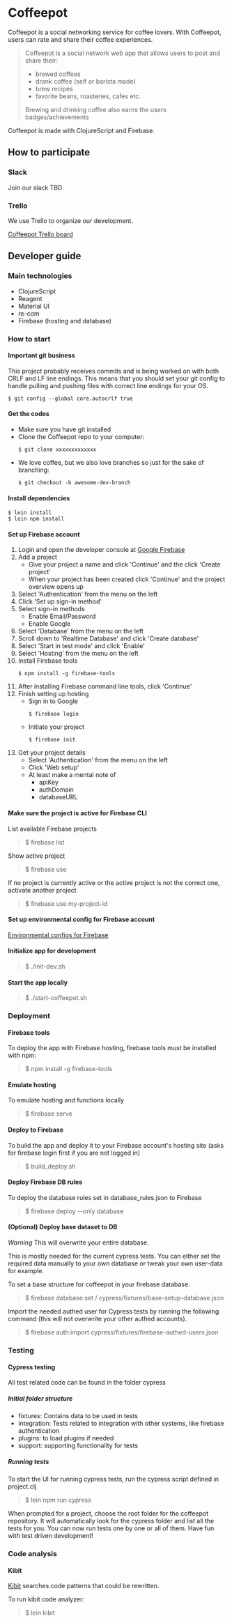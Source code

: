 # Coffeepot
Coffeepot is a social networking service for coffee lovers. With Coffeepot, users can rate and share their coffee experiences.
  > Coffeepot is a social network web app that allows users to post and share their:
  > - brewed coffees
  > - drank coffee (self or barista made)
  > - brew recipes
  > - favorite beans, roasteries, cafes etc.
  >  
  >  Brewing and drinking coffee also earns the users badges/achievements

Coffeepot is made with ClojureScript and Firebase.

## How to participate
### Slack
Join our slack TBD
### Trello

We use Trello to organize our development.

[Coffeepot Trello board](https://trello.com/b/mRJY0Av7/coffeepot)

## Developer guide

### Main technologies

 - ClojureScript
 - Reagent
 - Material UI
 - re-com
 - Firebase (hosting and database)

### How to start
#### Important git business
This project probably receives commits and is being worked on with both CRLF and LF line endings. This means that you should set your git config to handle pulling and pushing files with correct line endings for your OS.

```
$ git config --global core.autocrlf true
```

#### Get the codes
- Make sure you have git installed
- Clone the Coffeepot repo to your computer:
	```
	$ git clone xxxxxxxxxxxxx
	```
- We love coffee, but we also love branches so just for the sake of branching:
	```
	$ git checkout -b awesome-dev-branch
	```
#### Install dependencies
```
$ lein install
$ lein npm install
```

#### Set up Firebase account

 1. Login and open the developer console at [Google Firebase](https://firebase.google.com/)
 2. Add a project
    - Give your project a name and click 'Continue' and the click 'Create project'
    - When your project has been created click 'Continue' and the project overview opens up
 3. Select 'Authentication' from the menu on the left
 4. Click 'Set up sign-in method'
 5. Select sign-in methods
    - Enable Email/Password
    - Enable Google
 6. Select 'Database' from the menu on the left
 7. Scroll down to 'Realtime Database' and click 'Create database'
 8. Select 'Start in test mode' and click 'Enable'
 9. Select 'Hosting' from the menu on the left
10. Install Firebase tools
	```
	$ npm install -g firebase-tools
	```
11. After installing Firebase command line tools, click 'Continue'
12. Finish setting up hosting
    - Sign in to Google
	    ```
		$ firebase login
		```
    - Initiate your project
	    ```
		$ firebase init
		```
13. Get your project details
    - Select 'Authentication' from the menu on the left
    - Click 'Web setup'
    - At least make a mental note of
      - apiKey
      - authDomain
      - databaseURL

#### Make sure the project is active for Firebase CLI      

List available Firebase projects
 > $ firebase list

Show active project
 > $ firebase use

If no project is currently active or the active project is not the correct one, activate another project
 > $ firebase use my-project-id

#### Set up environmental config for Firebase account

[Environmental configs for Firebase](config/README.md#firebase)

#### Initialize app for development
 > $ ./init-dev.sh

#### Start the app locally
 > $ ./start-coffeepot.sh

### Deployment
#### Firebase tools
To deploy the app with Firebase hosting, firebase tools must be installed with npm:
 > $ npm install -g firebase-tools

#### Emulate hosting
To emulate hosting and functions locally
 > $ firebase serve

#### Deploy to Firebase
To build the app and deploy it to your Firebase account's hosting site (asks for firebase login first if you are not logged in)
 > $ build_deploy.sh

#### Deploy Firebase DB rules
To deploy the database rules set in database_rules.json to Firebase
 > $ firebase deploy --only database
 
#### (Optional) Deploy base dataset to DB
*Warning* This will overwrite your entire database.

This is mostly needed for the current cypress tests. You can either set the required data manually
to your own database or tweak your own user-data for example.

To set a base structure for coffeepot in your firebase database.
 > $ firebase database:set / cypress/fixtures/base-setup-database.json
 
Import the needed authed user for Cypress tests by running the following command (this will not overwrite your other authed accounts).
 > $ firebase auth:import cypress/fixtures/firebase-authed-users.json

### Testing
#### Cypress testing
All test related code can be found in the folder cypress
##### Initial folder structure
- fixtures: Contains data to be used in tests
- integration: Tests related to integration with other systems, like firebase authentication
- plugins: to load plugins if needed
- support: supporting functionality for tests

##### Running tests
To start the UI for running cypress tests, run the cypress script defined in project.clj
> $ lein npm run cypress

When prompted for a project, choose the root folder for the coffeepot repository. It will automatically look for the cypress folder and list all the tests for you. You can now run tests one by one or all of them. Have fun with test driven development!
  
### Code analysis
#### Kibit
[Kibit](https://github.com/jonase/kibit) searches code patterns that could be rewritten.

To run kibit code analyzer:
  > $ lein kibit
